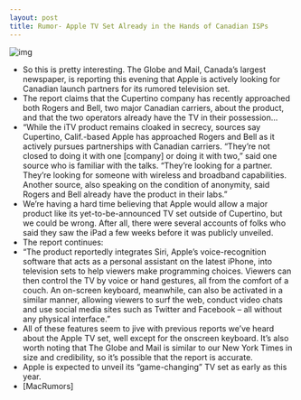 ```yaml
---
layout: post
title: Rumor- Apple TV Set Already in the Hands of Canadian ISPs
---
```

![img](http://media.idownloadblog.com/wp-content/uploads/2012/01/itv.jpg)
* So this is pretty interesting. The Globe and Mail, Canada’s largest newspaper, is reporting this evening that Apple is actively looking for Canadian launch partners for its rumored television set.
* The report claims that the Cupertino company has recently approached both Rogers and Bell, two major Canadian carriers, about the product, and that the two operators already have the TV in their possession…
* “While the iTV product remains cloaked in secrecy, sources say Cupertino, Calif.-based Apple has approached Rogers and Bell as it actively pursues partnerships with Canadian carriers. “They’re not closed to doing it with one [company] or doing it with two,” said one source who is familiar with the talks. “They’re looking for a partner. They’re looking for someone with wireless and broadband capabilities. Another source, also speaking on the condition of anonymity, said Rogers and Bell already have the product in their labs.”
* We’re having a hard time believing that Apple would allow a major product like its yet-to-be-announced TV set outside of Cupertino, but we could be wrong. After all, there were several accounts of folks who said they saw the iPad a few weeks before it was publicly unveiled.
* The report continues:
* “The product reportedly integrates Siri, Apple’s voice-recognition software that acts as a personal assistant on the latest iPhone, into television sets to help viewers make programming choices. Viewers can then control the TV by voice or hand gestures, all from the comfort of a couch. An on-screen keyboard, meanwhile, can also be activated in a similar manner, allowing viewers to surf the web, conduct video chats and use social media sites such as Twitter and Facebook – all without any physical interface.”
* All of these features seem to jive with previous reports we’ve heard about the Apple TV set, well except for the onscreen keyboard. It’s also worth noting that The Globe and Mail is similar to our New York Times in size and credibility, so it’s possible that the report is accurate.
* Apple is expected to unveil its “game-changing” TV set as early as this year.
* [MacRumors]

